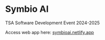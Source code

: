 # Symbio AI
TSA Software Development Event 2024-2025

Access web app here: [symbioai.netlify.app](https://symbioai.netlify.app/)
